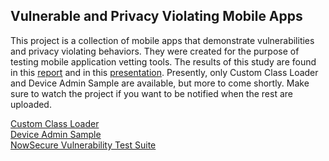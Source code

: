 ## Vulnerable and Privacy Violating Mobile Apps

This project is a collection of mobile apps that demonstrate vulnerabilities and privacy violating behaviors.  They were created for the purpose of testing mobile application vetting tools.  The results of this study are found in this [report](https://github.com/mitre/vulnerable-mobile-apps/blob/master/analyzing-effectiveness-mobile-app-vetting-tools-report.pdf) and in this [presentation](https://github.com/mitre/vulnerable-mobile-apps/raw/master/assessing-and-improving-mobile-app-security-presentation.pdf).  Presently, only Custom Class Loader and Device Admin Sample are available, but more to come shortly.  Make sure to watch the project if you want to be notified when the rest are uploaded.

[Custom Class Loader](https://github.com/mpeck12/custom-class-loader)  
[Device Admin Sample](https://github.com/mitre/device-admin-sample)  
[NowSecure Vulnerability Test Suite](https://github.com/nowsecure/android-vts)  

